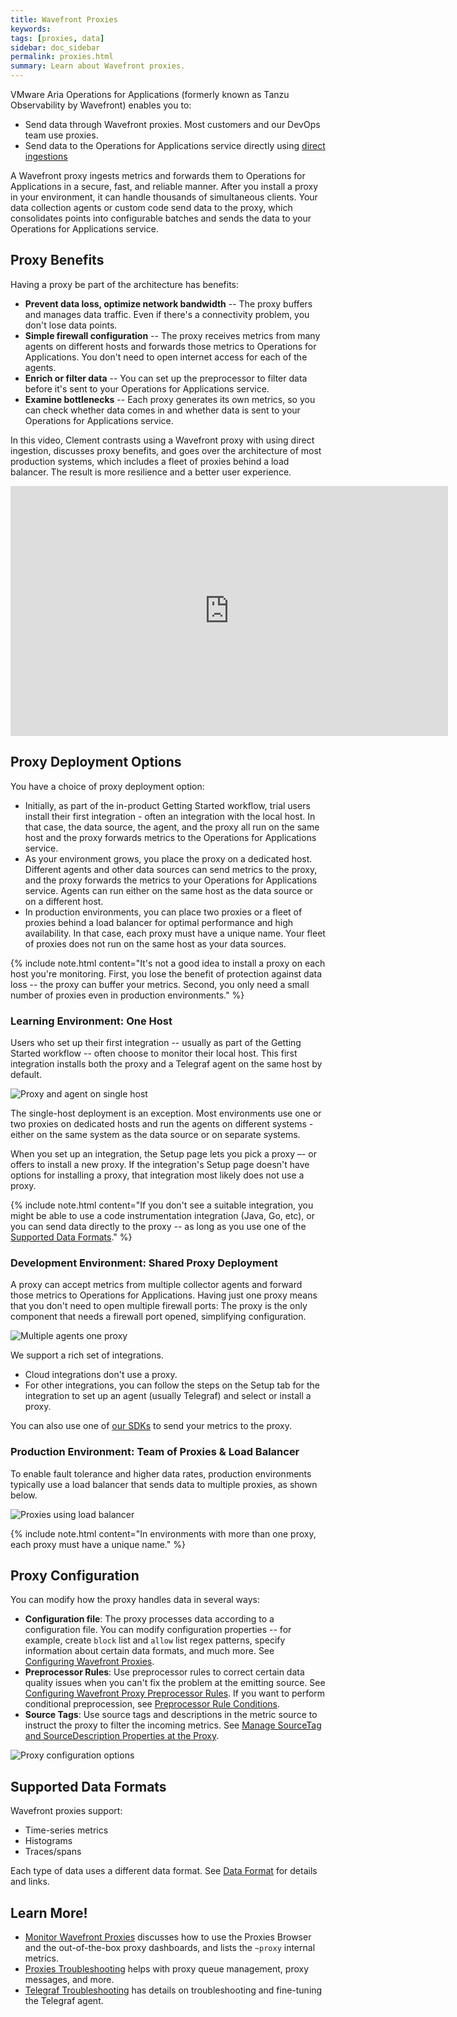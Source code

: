 ```yaml
---
title: Wavefront Proxies
keywords:
tags: [proxies, data]
sidebar: doc_sidebar
permalink: proxies.html
summary: Learn about Wavefront proxies.
---
```

VMware Aria Operations for Applications (formerly known as Tanzu Observability by Wavefront) enables you to:
* Send data through Wavefront proxies. Most customers and our DevOps team use proxies.
* Send data to the Operations for Applications service directly using [direct ingestions](direct_ingestion.html)


A Wavefront proxy ingests metrics and forwards them to Operations for Applications in a secure, fast, and reliable manner. After you install a proxy in your environment, it can handle thousands of simultaneous clients. Your data collection agents or custom code send data to the proxy, which consolidates points into configurable batches and sends the data to your Operations for Applications service.

## Proxy Benefits

Having a proxy be part of the architecture has benefits:
- **Prevent data loss, optimize network bandwidth** -- The proxy buffers and manages data traffic. Even if there's a connectivity problem, you don't lose data points.
- **Simple firewall configuration** -- The proxy receives metrics from many agents on different hosts and forwards those metrics to Operations for Applications. You don't need to open internet access for each of the agents.
- **Enrich or filter data** -- You can set up the preprocessor to filter data before it's sent to your Operations for Applications service.
-  **Examine bottlenecks** -- Each proxy generates its own metrics, so you can check whether data comes in and whether data is sent to your Operations for Applications service.

In this video, Clement contrasts using a Wavefront proxy with using direct ingestion, discusses proxy benefits, and goes over the architecture of most production systems, which includes a fleet of proxies behind a load balancer. The result is more resilience and a better user experience.

<p>
<iframe id="kmsembed-1_5wfjti3m" width="700" height="400" src="https://vmwaretv.vmware.com/embed/secure/iframe/entryId/1_5wfjti3m/uiConfId/49694343/pbc/252649793/st/0" class="kmsembed" allowfullscreen webkitallowfullscreen mozAllowFullScreen allow="autoplay *; fullscreen *; encrypted-media *" referrerPolicy="no-referrer-when-downgrade" frameborder="0" title="Wavefront Proxy"></iframe>
</p>



## Proxy Deployment Options

You have a choice of proxy deployment option:
* Initially, as part of the in-product Getting Started workflow, trial users install their first integration - often an integration with the local host. In that case, the data source, the agent, and the proxy all run on the same host and the proxy forwards metrics to the Operations for Applications service.
* As your environment grows, you place the proxy on a dedicated host. Different agents and other data sources can send metrics to the proxy, and the proxy forwards the metrics to your Operations for Applications service. Agents can run either on the same host as the data source or on a different host.
*  In production environments, you can place two proxies or a fleet of proxies behind a load balancer for optimal performance and high availability. In that case, each proxy must have a unique name. Your fleet of proxies does not run on the same host as your data sources.

{% include note.html content="It's not a good idea to install a proxy on each host you're monitoring. First, you lose the benefit of protection against data loss -- the proxy can buffer your metrics. Second, you only need a small number of proxies even in production environments." %}

### Learning Environment: One Host

Users who set up their first integration -- usually as part of the Getting Started workflow --  often choose to monitor their local host. This first integration installs both the proxy and a Telegraf agent on the same host by default.

![Proxy and agent on single host](/images/proxy_deployment_simple.png)

The single-host deployment is an exception. Most environments use one or two proxies on dedicated hosts and run the agents on different systems - either on the same system as the data source or on separate systems.

When you set up an integration, the Setup page lets you pick a proxy –- or offers to install a new proxy. If the integration's Setup page doesn't have options for installing a proxy, that integration most likely does not use a proxy.

{% include note.html content="If you don't see a suitable integration, you might be able to use a code instrumentation integration (Java, Go, etc), or you can send data directly to the proxy -- as long as you use one of the [Supported Data Formats](proxies.html#supported-data-formats)." %}

### Development Environment: Shared Proxy Deployment

A proxy can accept metrics from multiple collector agents and forward those metrics to Operations for Applications. Having just one proxy means that you don't need to open multiple firewall ports: The proxy is the only component that needs a firewall port opened, simplifying configuration.

![Multiple agents one proxy](/images/proxy_deployment_multiple_inputs.png)

We support a rich set of integrations.
* Cloud integrations don't use a proxy.
* For other integrations, you can follow the steps on the Setup tab for the integration to set up an agent (usually Telegraf) and select or install a proxy.

You can also use one of [our SDKs](wavefront_sdks.html) to send your metrics to the proxy.


### Production Environment: Team of Proxies & Load Balancer

To enable fault tolerance and higher data rates, production environments typically use a load balancer that sends data to multiple proxies, as shown below.


![Proxies using load balancer](/images/proxy_deployment_load_balancer.png)

{% include note.html content="In environments with more than one proxy, each proxy must have a unique name." %}


## Proxy Configuration

You can modify how the proxy handles data in several ways:

- **Configuration file**: The proxy processes data according to a configuration file. You can modify configuration properties -- for example, create `block` list and `allow` list regex patterns, specify information about certain data formats, and much more. See [Configuring Wavefront Proxies](proxies_configuring.html).
- **Preprocessor Rules**: Use preprocessor rules to correct certain data quality issues when you can't fix the problem at the emitting source. See [Configuring Wavefront Proxy Preprocessor Rules](proxies_preprocessor_rules.html). If you want to perform conditional preprocession, see [Preprocessor Rule Conditions](proxies_preprocessor_rule_conditions.html).
- **Source Tags**: Use source tags and descriptions in the metric source to instruct the proxy to filter the incoming metrics. See [Manage SourceTag and SourceDescription Properties at the Proxy](tags_overview.html#manage-sourcetag-and-sourcedescription-properties-at-the-proxy).

![Proxy configuration options](/images/proxy_config_options_rev.png)

## Supported Data Formats

Wavefront proxies support:
* Time-series metrics
* Histograms
* Traces/spans

Each type of data uses a different data format. See [Data Format](wavefront_data_format.html) for details and links.


## Learn More!

* [Monitor Wavefront Proxies](monitoring_proxies.html) discusses how to use the Proxies Browser and the out-of-the-box proxy dashboards, and lists the `~proxy` internal metrics.
* [Proxies Troubleshooting](proxies_troubleshooting.html) helps with proxy queue management, proxy messages, and more.
* [Telegraf Troubleshooting](telegraf_details.html) has details on troubleshooting and fine-tuning the Telegraf agent.
